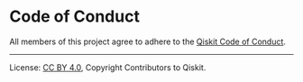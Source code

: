 <!-- Copyright Contributors to the Qiskit project. -->

# Code of Conduct
All members of this project agree to adhere to the [Qiskit Code of Conduct](https://github.com/Qiskit/qiskit/blob/main/CODE_OF_CONDUCT.md).

----

License: [CC BY 4.0](https://creativecommons.org/licenses/by/4.0/),
Copyright Contributors to Qiskit.
